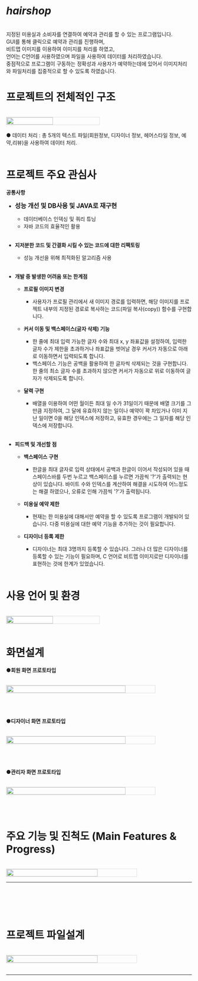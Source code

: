 # ***hairshop***
<br/>
지정된 미용실과 소비자를 연결하여 예약과 관리를 할 수 있는 프로그램입니다.
<br/>
GUI를 통해 클릭으로 예약과 관리를 진행하며, 
<br/>
비트맵 이미지를 이용하여 이미지를 처리를 하였고,
<br/>
언어는 C언어를 사용하였으며 파일을 사용하여 데이터를 처리하였습니다.
<br/>
중점적으로 프로그램이 구동하는 정확성과 사용자가 예약하는데에 있어서 이미지처리와 파일처리를 집중적으로 할 수 있도록 하였습니다.
<br/>

# **프로젝트의 전체적인 구조**
<br/>
<div style="display: flex; align-items: center;">
    <img src="https://github.com/jwgarde/hair_shop_project/assets/113418319/a53c1ed6-f755-43f1-b61a-99e36aa0e218" width="50%" style="max-width: 500px; border: 1px solid #ddd;">
</div>
<br/>
● 데이터 처리 : 총 5개의 텍스트 파일(회원정보, 디자이너 정보, 헤어스타일 정보, 예약,리뷰)을 사용하여 데이터 처리.
<br/>
<br/>

# **프로젝트 주요 관심사**

__공통사항__
- **<span style="font-size:larger;">성능 개선 및 DB사용 및 JAVA로 재구현</span>**
    - 데이터베이스 인덱싱 및 쿼리 튜닝
    - 자바 코드의 효율적인 활용
  <br/>
- **지저분한 코드 및 간결화 시킬 수 있는 코드에 대한 리팩토링**
    - 성능 개선을 위해 최적화된 알고리즘 사용 
  <br/>
- **개발 중 발생한 어려움 또는 한계점**
    - **프로필 이미지 변경**
        - 사용자가 프로필 관리에서 새 이미지 경로를 입력하면, 해당 이미지를 프로젝트 내부의 지정된 경로로 복사하는 코드(파일 복사(copy)) 함수를 구현합니다.

    - **커서 이동 및 백스페이스(글자 삭제) 기능**
        - 한 줄에 최대 입력 가능한 글자 수와 최대 x, y 좌표값을 설정하여, 입력한 글자 수가 제한을 초과하거나 좌표값을 벗어날 경우 커서가 자동으로 아래로 이동하면서 입력되도록 합니다.
        - 백스페이스 기능은 공백을 활용하여 한 글자씩 삭제되는 것을 구현합니다. 한 줄의 최소 글자 수를 초과하지 않으면 커서가 자동으로 위로 이동하여 글자가 삭제되도록 합니다.

    - **달력 구현**
        - 배열을 이용하여 어떤 월이든 최대 일 수가 31일이기 때문에 배열 크기를 그 만큼 지정하여, 그 달에 유효하지 않는 일이나 예약이 꽉 차있거나 이미 지난 일이면 0을 해당 인덱스에 저장하고, 유효한 경우에는 그 일자를 해당 인덱스에 저장합니다.
  <br/>
- **피드백 및 개선할 점**

    - **백스페이스 구현**
        - 한글을 최대 글자로 입력 상태에서 공백과 한글이 이어서 작성되어 있을 때 스페이스바를 두번 누르고 백스페이스를 누르면 가끔씩 '?'가 출력되는 현상이 있습니다. 바이트 수와 인덱스를 계산하여 해결을 시도하여 어느정도는 해결 하였으나, 오류로 인해 가끔씩 '?'가 출력됩니다.

    - **미용실 예약 제한**
        - 현재는 한 미용실에 대해서만 예약을 할 수 있도록 프로그램이 개발되어 있습니다. 다중 미용실에 대한 예약 기능을 추가하는 것이 필요합니다.

    - **디자이너 등록 제한**
        - 디자이너는 최대 3명까지 등록할 수 있습니다. 그러나 더 많은 디자이너를 등록할 수 있는 기능이 필요하며, C 언어로 비트맵 이미지로만 디자이너를 표현하는 것에 한계가 있었습니다.

    <br/>
# **사용 언어 및 환경**
<br/>
<div style="display: flex; align-items: center;">
    <img src="https://github.com/jwgarde/hair_shop_project/assets/113418319/1661cd72-9e5a-4c00-86ee-8c777e44b58e" width="50%" style="max-width: 500px; border: 1px solid #ddd;">
</div>
<br/>

# **화면설계**
**●회원 화면 프로토타입**
<br/>
<br/>
<div style="display: flex; align-items: center;">
     <img src="https://github.com/jwgarde/hair_shop_project/assets/113418319/06783c19-2e9e-45be-ae93-7d880782d591" width="80%" style="max-width: 800px; border: 1.5px solid #ddd;">
</div>
<br/>
<br/>
<br/>


**●디자이너 화면 프로토타입**
 <br/>
 <br/>
<div style="display: flex; align-items: center;">
     <img src="https://github.com/jwgarde/hair_shop_project/assets/113418319/213ae1a4-c656-4704-8f6b-ea77ac1ea6cd" width="80%" style="max-width: 800px; border: 1.5px solid #ddd;">
</div>
<br/>
<br/>
<br/>

**●관리자 화면 프로토타입**
  <br/>
  <br/>
 <div style="display: flex; align-items: center;">
     <img src="https://github.com/jwgarde/hair_shop_project/assets/113418319/b5c3af20-4211-441c-9268-532a2e1bd1de" width="80%" style="max-width: 800px; border: 1.5px solid #ddd;">
 </div>
 <br/>
 <br/>
 <br/>
 
# **주요 기능 및 진척도 (Main Features & Progress)**

<br/>

<div style="display: flex; align-items: center;">
    <img src="https://github.com/jwgarde/hair_shop_project/assets/113418319/9c3367fd-804f-4d80-a8ea-75bb93b232a3" width="70%" style="max-width: 800px; border: 1.5px solid #ddd;">
</div>
<hr/>
<br/>
<br/>
<br/>
<br/>

# **프로젝트 파일설계**

<br/>


<div style="display: flex; align-items: center;">
    <img src="https://github.com/jwgarde/hair_shop_project/assets/113418319/8468f5c3-30fc-4185-95c2-0a3336ff71c5" width="70%" style="max-width: 600px; border: 1px solid #ddd;">
</div>
<br/>
<hr/>
